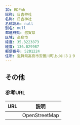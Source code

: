 ```yaml
---
ID: RDPnh
総称: 日吉神社
名称: 日吉神社
名称読み: null
別名: null
都道府県: 滋賀県
区域: 高島市
緯度: 35.3223873
経度: 136.029987
郵便番号: 5201224
住所: 滋賀県高島市安曇川町上小川３１９
---
```


## その他

### 参考URL

| URL | 説明          |
| --- | ------------- |
|     | OpenStreetMap |
